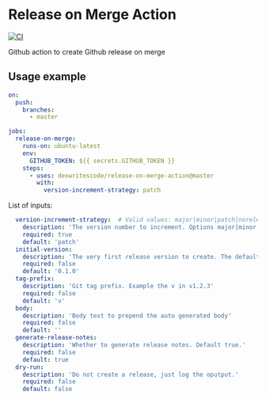 # Release on Merge Action

[![CI](https://github.com/dexwritescode/release-on-merge-action/actions/workflows/ci.yaml/badge.svg?branch=main)](https://github.com/dexwritescode/release-on-merge-action/actions/workflows/ci.yaml)

Github action to create Github release on merge

## Usage example

``` yaml
on: 
  push:
    branches:
      - master

jobs:
  release-on-merge:
    runs-on: ubuntu-latest
    env:
      GITHUB_TOKEN: ${{ secrets.GITHUB_TOKEN }}
    steps:
      - uses: dexwritescode/release-on-merge-action@master
        with:
          version-increment-strategy: patch
```

List of inputs:

```yaml
  version-increment-strategy:  # Valid values: major|minor|patch|norelease
    description: 'The version number to increment. Options major|minor|patch|norelease'
    required: true
    default: 'patch'
  initial-version:
    description: 'The very first release version to create. The default Github tag will be v0.1.0'
    required: false
    default: '0.1.0'
  tag-prefix:
    description: 'Git tag prefix. Example the v in v1.2.3'
    required: false
    default: 'v'
  body:
    description: 'Body text to prepend the auto generated body'
    required: false
    default: ''
  generate-release-notes:
    description: 'Whether to generate release notes. Default true.'
    required: false
    default: true
  dry-run:
    description: 'Do not create a release, just log the oputput.'
    required: false
    default: false
```

